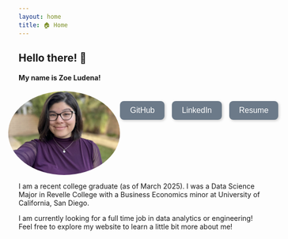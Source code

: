 ```yaml
---
layout: home
title: 🏠 Home
---
```


## Hello there! 👋 

#### My name is Zoe Ludena!

<div style="display: flex; justify-content: center;">
  <img src="/assets/images/portrait.jpg" alt="Zoe_Picture" style="width: 45%; border-radius: 50%; object-fit: cover;">

  <div style="display: flex; gap: 15px; margin-top: 20px;">

  <a href="https://github.com/zoeludena" target="_blank">
    <button style="background-color: #6C7A89; color: white; border: none; padding: 10px 20px; 
           border-radius: 8px; font-size: 16px; cursor: pointer; transition: 0.3s; 
           box-shadow: 2px 2px 5px rgba(0, 0, 0, 0.2);">
      GitHub
    </button>
  </a>

  <a href="https://www.linkedin.com/in/zoeludena/" target="_blank">
    <button style="background-color: #6C7A89; color: white; border: none; padding: 10px 20px; 
           border-radius: 8px; font-size: 16px; cursor: pointer; transition: 0.3s; 
           box-shadow: 2px 2px 5px rgba(0, 0, 0, 0.2);">
      LinkedIn
    </button>
  </a>

<a href="/assets/files/resume.pdf" target="_blank">
<button style="background-color: #6C7A89; color: white; border: none; padding: 10px 20px; 
border-radius: 8px; font-size: 16px; cursor: pointer; transition: 0.3s; 
box-shadow: 2px 2px 5px rgba(0, 0, 0, 0.2);">
Resume
</button>
</a>
</div>

</div>


I am a recent college graduate (as of March 2025). I was a Data Science Major in Revelle College with a Business Economics minor at University of California, San Diego.

I am currently looking for a full time job in data analytics or engineering! Feel free to explore my website to learn a little bit more about me!